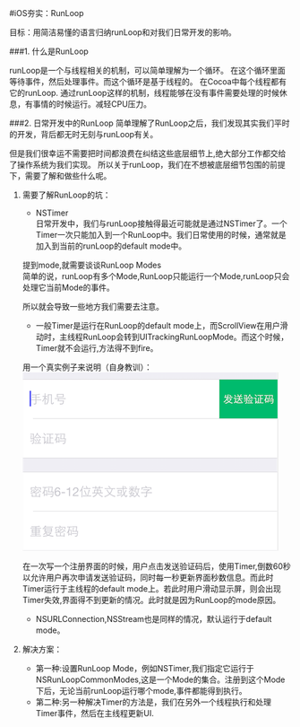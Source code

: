 #iOS夯实：RunLoop

目标：用简洁易懂的语言归纳runLoop和对我们日常开发的影响。

###1. 什么是RunLoop

runLoop是一个与线程相关的机制，可以简单理解为一个循环。
在这个循环里面等待事件，然后处理事件。而这个循环是基于线程的。
在Cocoa中每个线程都有它的runLoop.
通过runLoop这样的机制，线程能够在没有事件需要处理的时候休息，有事情的时候运行。减轻CPU压力。


###2. 日常开发中的RunLoop
简单理解了RunLoop之后，我们发现其实我们平时的开发，背后都无时无刻与runLoop有关。

但是我们很幸运不需要把时间都浪费在纠结这些底层细节上,绝大部分工作都交给了操作系统为我们实现。
所以关于runLoop，我们在不想被底层细节包围的前提下，需要了解和做些什么呢。

1. 需要了解RunLoop的坑：
	- NSTimer  
	日常开发中，我们与runLoop接触得最近可能就是通过NSTimer了。一个Timer一次只能加入到一个RunLoop中。我们日常使用的时候，通常就是加入到当前的runLoop的default mode中。  
	
	 提到mode,就需要谈谈RunLoop Modes  
	 简单的说，runLoop有多个Mode,RunLoop只能运行一个Mode,runLoop只会处理它当前Mode的事件。
	 
	 所以就会导致一些地方我们需要去注意。
	 - 一般Timer是运行在RunLoop的default mode上，而ScrollView在用户滑动时，主线程RunLoop会转到UITrackingRunLoopMode。而这个时候，Timer就不会运行,方法得不到fire。

	 用一个真实例子来说明（自身教训）：![注册界面](RunLoop.png)
	 
	 在一次写一个注册界面的时候，用户点击发送验证码后，使用Timer,倒数60秒以允许用户再次申请发送验证码，同时每一秒更新界面秒数信息。而此时Timer运行于主线程的default mode上。若此时用户滑动显示屏，则会出现Timer失效,界面得不到更新的情况。此时就是因为RunLoop的mode原因。
	 
	- NSURLConnection,NSStream也是同样的情况，默认运行于default mode。
	
2. 解决方案：
	- 第一种:设置RunLoop Mode，例如NSTimer,我们指定它运行于NSRunLoopCommonModes,这是一个Mode的集合。注册到这个Mode下后，无论当前runLoop运行哪个mode,事件都能得到执行。
	- 第二种:另一种解决Timer的方法是，我们在另外一个线程执行和处理Timer事件，然后在主线程更新UI.
	 

